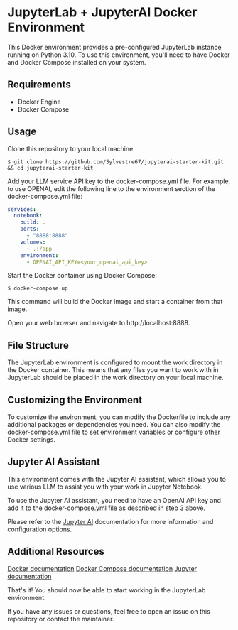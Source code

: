 # JupyterLab + JupyterAI Docker Environment
This Docker environment provides a pre-configured JupyterLab instance running on Python 3.10. To use this environment, you'll need to have Docker and Docker Compose installed on your system.

## Requirements
- Docker Engine
- Docker Compose

## Usage
Clone this repository to your local machine:

```
$ git clone https://github.com/Sylvestre67/jupyterai-starter-kit.git && cd jupyterai-starter-kit
```

Add your LLM service API key to the docker-compose.yml file. 
For example, to use OPENAI, edit the following line to the environment section of the docker-compose.yml file:

```yaml
services:
  notebook:
    build: .
    ports:
      - "8888:8888"
    volumes:
      - .:/app
    environment:
      - OPENAI_API_KEY=<your_openai_api_key>
```

Start the Docker container using Docker Compose:
```commandline
$ docker-compose up
```

This command will build the Docker image and start a container from that image.

Open your web browser and navigate to http://localhost:8888.

## File Structure
The JupyterLab environment is configured to mount the work directory in the Docker container. This means that any files you want to work with in JupyterLab should be placed in the work directory on your local machine.

## Customizing the Environment
To customize the environment, you can modify the Dockerfile to include any additional packages or dependencies you need. You can also modify the docker-compose.yml file to set environment variables or configure other Docker settings.

## Jupyter AI Assistant
This environment comes with the Jupyter AI assistant, which allows you to use various LLM to assist you with your work in Jupyter Notebook.

To use the Jupyter AI assistant, you need to have an OpenAI API key and add it to the docker-compose.yml file as described in step 3 above.

Please refer to the [Jupyter AI](https://jupyter-ai.readthedocs.io/en/latest/users/index.html#) documentation for more information and configuration options.

## Additional Resources
[Docker documentation](https://docs.docker.com/)
[Docker Compose documentation](https://docs.docker.com/compose/)
[Jupyter documentation](https://jupyter.readthedocs.io/en/latest/index.html)

That's it! You should now be able to start working in the JupyterLab environment. 

If you have any issues or questions, feel free to open an issue on this repository or contact the maintainer.